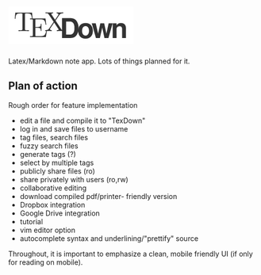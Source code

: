 ![TeXDown](texdown-logo-hybrid.png)
========
Latex/Markdown note app.  Lots of things planned for it.

Plan of action
--------------
Rough order for feature implementation

- edit a file and compile it to "TexDown"
- log in and save files to username
- tag files, search files
- fuzzy search files
- generate tags (?)
- select by multiple tags
- publicly share files (ro)
- share privately with users (ro,rw)
- collaborative editing
- download compiled pdf/printer- friendly version
- Dropbox integration
- Google Drive integration
- tutorial
- vim editor option
- autocomplete syntax and underlining/"prettify" source

Throughout, it is important to emphasize a clean, mobile friendly UI (if only for reading on mobile).
